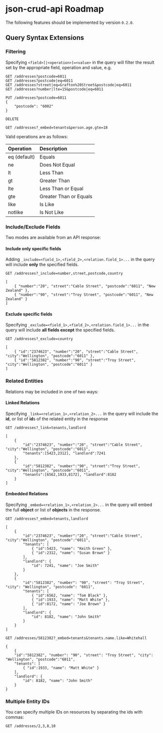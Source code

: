 # json-crud-api Roadmap

The following features should be implemented by version ```0.2.0```.


## Query Syntax Extensions

### Filtering

Specifying ```<field>[|<operation>]=<value>``` in the query will filter the result set by the appropriate field, operation and value, e.g.

    GET /addresses?postcode=6011
	GET /addresses?postcode|eq=6011
	GET /addresses?street|eq=Grafton%20Street&postcode|eq=6011
	GET /addresses?number|lte=15&postcode|eq=6011
	
	PUT /addresses?postcode=6011
	{
		"postcode": "6002"
	}
	
	DELETE
	
	GET /addresses?_embed=tenants&person.age.gte=18
	
Valid operations are as follows:

| Operation       | Description             |
|:----------------|:------------------------|
| eq (default)   | Equals		             |
| ne             | Does Not Equal          |
| lt              | Less Than	             |
| gt              | Greater Than            |
| lte             | Less Than or Equal      |
| gte             | Greater Than or Equals  |
| like            | Is Like                 |
| notlike         | Is Not Like             |


### Include/Exclude Fields

Two modes are available from an API response:

#### Include only specific fields
Adding ```_include=<field_1>,<field_2>,<relation.field_1>...``` in the query will include **only** the specified fields.

	GET /addresses?_include=number,street,postcode,country
	
	[
		{ "number":"20", "street":"Cable Street", "postcode":"6011", "New Zealand" },
		{ "number":"90", "street":"Troy Street", "postcode":"6011", "New Zealand" }
	]

#### Exclude specific fields
Specifying ```_exclude=<field_1>,<field_2>,<relation.field_1>...``` in the query will include **all fields except** the specified fields.

	GET /addresses?_exclude=country
	
	[
		{ "id":"2374623", "number":"20", "street":"Cable Street", "city":"Wellington", "postcode":"6011" },
		{ "id":"5812382", "number":"90", "street":"Troy Street", "city":"Wellington", "postcode":"6011" }
	]

### Related Entities

Relations may be included in one of two ways:

#### Linked Relations
Specifying ```_link=<relation_1>,<relation_2>...``` in the query will include the **id**, or list of **id**s of the related entity in the response
	
	GET /addresses?_link=tenants,landlord
	
	[
		{ 
			"id":"2374623", "number":"20", "street":"Cable Street", "city":"Wellington", "postcode":"6011", 
			"tenants":[5423,2312], "landlord":7241
		},
		{
			"id":"5812382", "number":"90", "street":"Troy Street", "city":"Wellington", "postcode":"6011", 
			"tenants":[6562,1933,8172], "landlord":8182
		}
	]

#### Embedded Relations
Specifying ```_embed=<relation_1>,<relation_2>...``` in the query will embed the full **object** or list of **objects** in the response.

	GET /addresses?_embed=tenants,landlord
	
	[
		{ 
			"id":"2374623", "number":"20", "street":"Cable Street", "city":"Wellington", "postcode":"6011", 
			"tenants": [
				{ "id":5423, "name": "Keith Green" },
				{ "id":2312, "name": "Susan Brown" }
			], 
			"landlord": {
				"id": 7241, "name": "Joe Smith"
			}
		},
		{
			"id":"5812382", "number": "90", "street": "Troy Street", "city": "Wellington", "postcode": "6011", 
			"tenants": [
				{ "id":6562, "name": "Tom Black" },
				{ "id":1933, "name": "Matt White" },
				{ "id":8172, "name": "Joe Brown" }
			], 
			"landlord": {
				"id": 8182, "name": "John Smith"
			}
		}
	]
	
	GET /addresses/5812382?_embed=tenants&tenants.name.like=Whitehall
	
	{
    	{
    	"id":"5812382", "number": "90", "street": "Troy Street", "city": "Wellington", "postcode":"6011", 
    	"tenants": [
      		{ "id":1933, "name": "Matt White" }
    	], 
    	"landlord": {
      		"id": 8182, "name": "John Smith"
    	}
  	}
	
### Multiple Entity IDs

You can specify multiple IDs on resources by separating the ids with commas:

	GET /addresses/2,3,8,10
	
